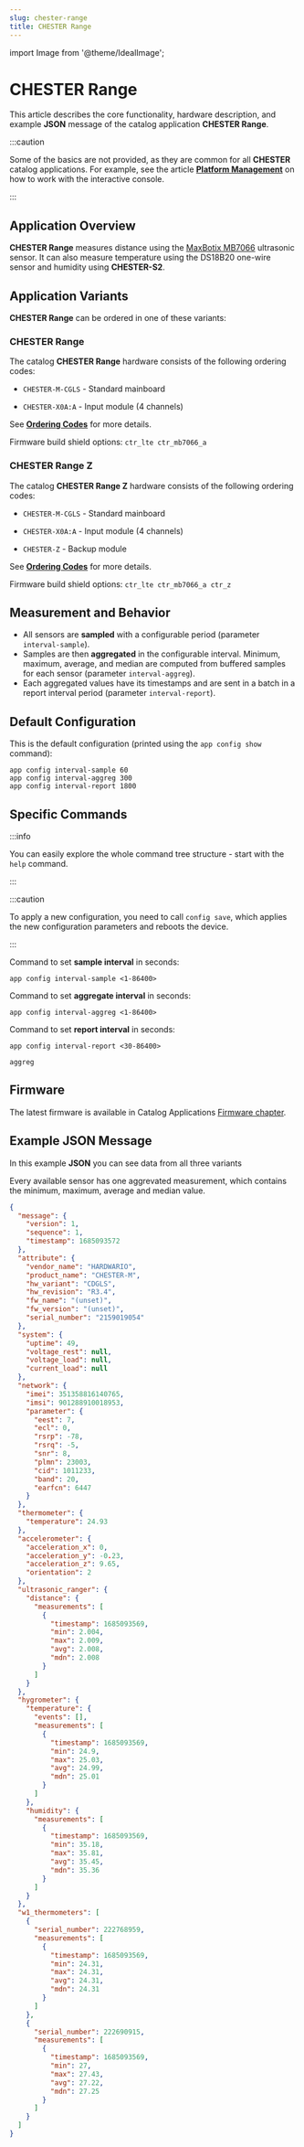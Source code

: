 ```yaml
---
slug: chester-range
title: CHESTER Range
---
```

import Image from '@theme/IdealImage';

# CHESTER Range

This article describes the core functionality, hardware description, and example **JSON** message of the catalog application **CHESTER Range**.

:::caution

Some of the basics are not provided, as they are common for all **CHESTER** catalog applications. For example, see the article [**Platform Management**](../category/platform-management) on how to work with the interactive console.

:::

## Application Overview

**CHESTER Range** measures distance using the [MaxBotix MB7066](https://shop.hardwario.com/ultrasonic-sensor/) ultrasonic sensor. It can also measure temperature using the DS18B20 one-wire sensor and humidity using **CHESTER-S2**.

## Application Variants

**CHESTER Range** can be ordered in one of these variants:

### CHESTER Range

The catalog **CHESTER Range** hardware consists of the following ordering codes:

* `CHESTER-M-CGLS` - Standard mainboard

* `CHESTER-X0A:A` - Input module (4 channels)

See [**Ordering Codes**](../ordering-codes.md) for more details.

Firmware build shield options: `ctr_lte ctr_mb7066_a`

### CHESTER Range Z

The catalog **CHESTER Range Z** hardware consists of the following ordering codes:

* `CHESTER-M-CGLS` - Standard mainboard

* `CHESTER-X0A:A` - Input module (4 channels)

* `CHESTER-Z` - Backup module

See [**Ordering Codes**](../ordering-codes.md) for more details.

Firmware build shield options: `ctr_lte ctr_mb7066_a ctr_z`

## Measurement and Behavior

- All sensors are **sampled** with a configurable period (parameter `interval-sample`).
- Samples are then **aggregated** in the configurable interval. Minimum, maximum, average, and median are computed from buffered samples for each sensor (parameter `interval-aggreg`).
- Each aggregated values have its timestamps and are sent in a batch in a report interval period (parameter `interval-report`).

## Default Configuration

This is the default configuration (printed using the `app config show` command):

```
app config interval-sample 60
app config interval-aggreg 300
app config interval-report 1800
```

## Specific Commands

:::info

You can easily explore the whole command tree structure - start with the `help` command.

:::

:::caution

To apply a new configuration, you need to call `config save`, which applies the new configuration parameters and reboots the device.

:::

Command to set **sample interval** in seconds:

```
app config interval-sample <1-86400>
```

Command to set **aggregate interval** in seconds:

```
app config interval-aggreg <1-86400>
```

Command to set **report interval** in seconds:

```
app config interval-report <30-86400>
```

```
aggreg
```

## Firmware

The latest firmware is available in Catalog Applications [Firmware chapter](index.md#application-firmware).

## Example JSON Message

In this example **JSON** you can see data from all three variants

Every available sensor has one aggrevated measurement, which contains the minimum, maximum, average and median value.

```json
{
  "message": {
    "version": 1,
    "sequence": 1,
    "timestamp": 1685093572
  },
  "attribute": {
    "vendor_name": "HARDWARIO",
    "product_name": "CHESTER-M",
    "hw_variant": "CDGLS",
    "hw_revision": "R3.4",
    "fw_name": "(unset)",
    "fw_version": "(unset)",
    "serial_number": "2159019054"
  },
  "system": {
    "uptime": 49,
    "voltage_rest": null,
    "voltage_load": null,
    "current_load": null
  },
  "network": {
    "imei": 351358816140765,
    "imsi": 901288910018953,
    "parameter": {
      "eest": 7,
      "ecl": 0,
      "rsrp": -78,
      "rsrq": -5,
      "snr": 8,
      "plmn": 23003,
      "cid": 1011233,
      "band": 20,
      "earfcn": 6447
    }
  },
  "thermometer": {
    "temperature": 24.93
  },
  "accelerometer": {
    "acceleration_x": 0,
    "acceleration_y": -0.23,
    "acceleration_z": 9.65,
    "orientation": 2
  },
  "ultrasonic_ranger": {
    "distance": {
      "measurements": [
        {
          "timestamp": 1685093569,
          "min": 2.004,
          "max": 2.009,
          "avg": 2.008,
          "mdn": 2.008
        }
      ]
    }
  },
  "hygrometer": {
    "temperature": {
      "events": [],
      "measurements": [
        {
          "timestamp": 1685093569,
          "min": 24.9,
          "max": 25.03,
          "avg": 24.99,
          "mdn": 25.01
        }
      ]
    },
    "humidity": {
      "measurements": [
        {
          "timestamp": 1685093569,
          "min": 35.18,
          "max": 35.81,
          "avg": 35.45,
          "mdn": 35.36
        }
      ]
    }
  },
  "w1_thermometers": [
    {
      "serial_number": 222768959,
      "measurements": [
        {
          "timestamp": 1685093569,
          "min": 24.31,
          "max": 24.31,
          "avg": 24.31,
          "mdn": 24.31
        }
      ]
    },
    {
      "serial_number": 222690915,
      "measurements": [
        {
          "timestamp": 1685093569,
          "min": 27,
          "max": 27.43,
          "avg": 27.22,
          "mdn": 27.25
        }
      ]
    }
  ]
}
```
